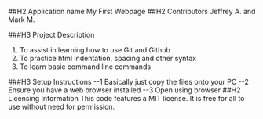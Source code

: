 ##H2 Application name
My First Webpage
##H2 Contributors
Jeffrey A. and Mark M.

###H3 Project Description
1. To assist in learning how to use Git and Github
2. To practice html indentation, spacing and other syntax
3. To learn basic command line commands

###H3 Setup Instructions
--1 Basically just copy the files onto your PC
--2 Ensure you have a web browser installed
--3 Open using browser
##H2 Licensing Information
This code features a MIT license. It is free for all to use without need for permission.
